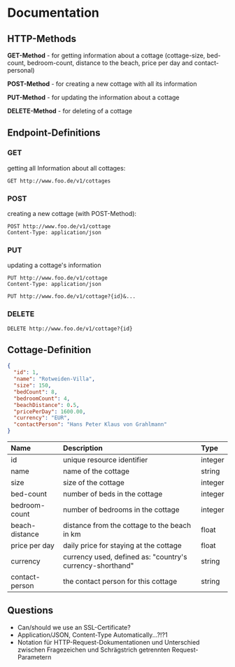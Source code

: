 # Documentation

## HTTP-Methods

**GET-Method** - for getting information about a cottage (cottage-size,
bed-count, bedroom-count, distance to the beach, price per day and
contact-personal)

**POST-Method** - for creating a new cottage with all its information

**PUT-Method** - for updating the information about a cottage

**DELETE-Method** - for deleting of a cottage

## Endpoint-Definitions

### GET

getting all Information about all cottages:

```http request
GET http://www.foo.de/v1/cottages
```

### POST

creating a new cottage (with POST-Method):

```http request
POST http://www.foo.de/v1/cottage
Content-Type: application/json
```

### PUT

updating a cottage's information

```http request
PUT http://www.foo.de/v1/cottage
Content-Type: application/json
```

```http request
PUT http://www.foo.de/v1/cottage?{id}&...
```

### DELETE

```http request
DELETE http://www.foo.de/v1/cottage?{id}
```

## Cottage-Definition

```json
{
  "id": 1,
  "name": "Rotweiden-Villa",
  "size": 150,
  "bedCount": 8,
  "bedroomCount": 4,
  "beachDistance": 0.5,
  "pricePerDay": 1600.00,
  "currency": "EUR",
  "contactPerson": "Hans Peter Klaus von Grahlmann"
}
```

| Name           | Description                                               | Type    |
|:---------------|:----------------------------------------------------------|:--------|
| id             | unique resource identifier                                | integer |
| name           | name of the cottage                                       | string  |
| size           | size of the cottage                                       | integer |
| bed-count      | number of beds in the cottage                             | integer |
| bedroom-count  | number of bedrooms in the cottage                         | integer |
| beach-distance | distance from the cottage to the beach in km              | float   |
| price per day  | daily price for staying at the cottage                    | float   |
| currency       | currency used, defined as: "country's currency-shorthand" | string  |
| contact-person | the contact person for this cottage                       | string  |

## Questions

- Can/should we use an SSL-Certificate?
- Application/JSON, Content-Type Automatically...?!?1
- Notation für HTTP-Request-Dokumentationen und Unterschied zwischen
  Fragezeichen und Schrägstrich getrennten Request-Parametern